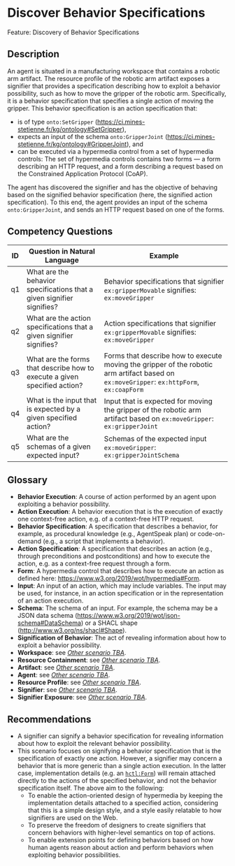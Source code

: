 # Discover Behavior Specifications

Feature: Discovery of Behavior Specifications


## Description
An agent is situated in a manufacturing workspace that contains a robotic arm artifact. The resource profile of the robotic arm artifact exposes a signifier that provides a specification describing how to exploit a behavior possibility, such as how to move the gripper of the robotic arm. Specifically, it is a behavior specification that specifies a single action of moving the gripper. This behavior specification is an action specification that:
- is of type `onto:SetGripper` (https://ci.mines-stetienne.fr/kg/ontology#SetGripper),
- expects an input of the schema `onto:GripperJoint` (https://ci.mines-stetienne.fr/kg/ontology#GripperJoint), and
- can be executed via a hypermedia control from a set of hypermedia controls: The set of hypermedia controls contains two forms ⁠—⁠ a form describing an HTTP request, and a form describing a request based on the Constrained Application Protocol (CoAP).

The agent has discovered the signifier and has the objective of behaving based on the signified behavior specification (here, the signified action specification). To this end, the agent provides an input of the schema `onto:GripperJoint`, and sends an HTTP request based on one of the forms.
 
## Competency Questions

| ID | Question in Natural Language | Example                                                                                                                                   |
|----|------------------------------|-------------------------------------------------------------------------------------------------------------------------------------------|
| q1 | What are the behavior specifications that a given signifier signifies?           | Behavior specifications that signifier `ex:gripperMovable` signifies: `ex:moveGripper`                                                    |
| q2 | What are the action specifications that a given signifier signifies?             | Action specifications that signifier `ex:gripperMovable` signifies: `ex:moveGripper`                                                      |
| q3 | What are the forms that describe how to execute a given specified action?        | Forms that describe how to execute moving the gripper of the robotic arm artifact based on `ex:moveGripper`: `ex:httpForm`, `ex:coapForm` |
| q4 | What is the input that is expected by a given specified action?                  | Input that is expected for moving the gripper of the robotic arm artifact based on `ex:moveGripper`: `ex:gripperJoint`                    |
| q5 | What are the schemas of a given expected input?                                  | Schemas of the expected input `ex:moveGripper`: `ex:gripperJointSchema`                                                                   |


## Glossary
- **Behavior Execution**: A course of action performed by an agent upon exploiting a behavior possibility.
- **Action Execution**: A behavior execution that is the execution of exactly one context-free action, e.g. of a context-free HTTP request. 
- **Behavior Specification**: A specification that describes a behavior, for example, as procedural knowledge (e.g., AgentSpeak plan) or code-on-demand (e.g., a script that implements a behavior).
- **Action Specification**: A specification that describes an action (e.g., through preconditions and postconditions) and how to execute the action, e.g. as a context-free request through a form.
- **Form**: A hypermedia control that describes how to execute an action as defined here: https://www.w3.org/2019/wot/hypermedia#Form.
- **Input**: An input of an action, which may include variables. The input may be used, for instance, in an action specification or in the representation of an action execution.
- **Schema**: The schema of an input. For example, the schema may be a JSON data schema (https://www.w3.org/2019/wot/json-schema#DataSchema) or a SHACL shape (http://www.w3.org/ns/shacl#Shape).
- **Signification of Behavior**: The act of revealing information about how to exploit a behavior possibility. 
- **Workspace**: see [_Other scenario TBA_]().
- **Resource Containment**: see [_Other scenario TBA_]().
- **Artifact**: see [_Other scenario TBA_]().
- **Agent**: see [_Other scenario TBA_]().
- **Resource Profile**: see [_Other scenario TBA_]().
- **Signifier**: see [_Other scenario TBA_]().
- **Signifier Exposure**: see [_Other scenario TBA_]().

## Recommendations
- A signifier can signify a behavior specification for revealing information about how to exploit the relevant behavior possibility.
- This scenario focuses on signifying a behavior specification that is the specification of exactly one action. However, a signifier may concern a behavior that is more generic than a single action execution. In the latter case, implementation details (e.g. an [`hctl:Form`](https://www.w3.org/2019/wot/hypermedia#Form)) will remain attached directly to the actions of the specified behavior, and not the behavior specification itself. The above aim to the following:
  -	To enable the action-oriented design of hypermedia by keeping the implementation details attached to a specified action, considering that this is a simple design style, and a style easily relatable to how signifiers are used on the Web.
  - To preserve the freedom of designers to create signifiers that concern behaviors with higher-level semantics on top of actions. 
  - To enable extension points for defining behaviors based on how human agents reason about action and perform behaviors when exploiting behavior possibilities. 
